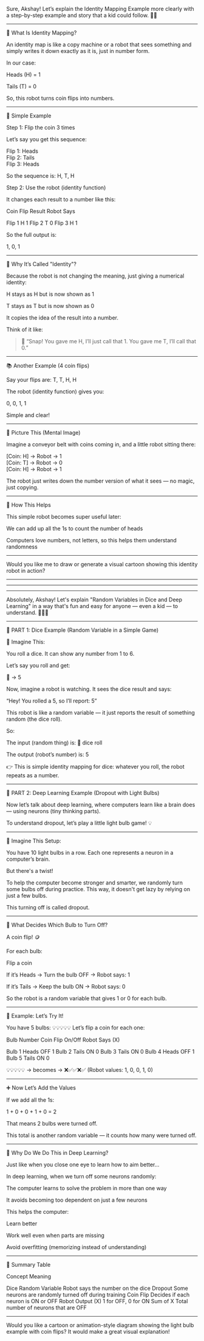Sure, Akshay! Let’s explain the Identity Mapping Example more clearly with a step-by-step example and story that a kid could follow. 🧒🎲


---

🧠 What Is Identity Mapping?

An identity map is like a copy machine or a robot that sees something and simply writes it down exactly as it is, just in number form.

In our case:

Heads (H) = 1

Tails (T) = 0


So, this robot turns coin flips into numbers.


---

🎯 Simple Example

Step 1: Flip the coin 3 times

Let’s say you get this sequence:

Flip 1: Heads  
Flip 2: Tails  
Flip 3: Heads

So the sequence is: H, T, H

Step 2: Use the robot (identity function)

It changes each result to a number like this:

Coin Flip	Result	Robot Says

Flip 1	H	1
Flip 2	T	0
Flip 3	H	1


So the full output is:

1, 0, 1


---

🤖 Why It’s Called "Identity"?

Because the robot is not changing the meaning, just giving a numerical identity:

H stays as H but is now shown as 1

T stays as T but is now shown as 0


It copies the idea of the result into a number.

Think of it like:

> 📸 “Snap! You gave me H, I’ll just call that 1. You gave me T, I’ll call that 0.”




---

📚 Another Example (4 coin flips)

Say your flips are: T, T, H, H

The robot (identity function) gives you:

0, 0, 1, 1

Simple and clear!


---

🎨 Picture This (Mental Image)

Imagine a conveyor belt with coins coming in, and a little robot sitting there:

[Coin: H] → Robot → 1  
[Coin: T] → Robot → 0  
[Coin: H] → Robot → 1

The robot just writes down the number version of what it sees — no magic, just copying.


---

🧩 How This Helps

This simple robot becomes super useful later:

We can add up all the 1s to count the number of heads

Computers love numbers, not letters, so this helps them understand randomness



---

Would you like me to draw or generate a visual cartoon showing this identity robot in action?

---
---
---

Absolutely, Akshay! Let's explain "Random Variables in Dice and Deep Learning" in a way that's fun and easy for anyone — even a kid — to understand. 🧠💡🎲


---

🎲 PART 1: Dice Example (Random Variable in a Simple Game)

🧒 Imagine This:

You roll a dice. It can show any number from 1 to 6.

Let’s say you roll and get:

🎲 → 5

Now, imagine a robot is watching. It sees the dice result and says:

“Hey! You rolled a 5, so I’ll report: 5”

This robot is like a random variable — it just reports the result of something random (the dice roll).

So:

The input (random thing) is: 🎲 dice roll

The output (robot’s number) is: 5


👉 This is simple identity mapping for dice: whatever you roll, the robot repeats as a number.


---

🤖 PART 2: Deep Learning Example (Dropout with Light Bulbs)

Now let’s talk about deep learning, where computers learn like a brain does — using neurons (tiny thinking parts).

To understand dropout, let’s play a little light bulb game! 💡


---

🧪 Imagine This Setup:

You have 10 light bulbs in a row.
Each one represents a neuron in a computer’s brain.

But there's a twist!

To help the computer become stronger and smarter, we randomly turn some bulbs off during practice.
This way, it doesn't get lazy by relying on just a few bulbs.

This turning off is called dropout.


---

🎯 What Decides Which Bulb to Turn Off?

A coin flip! 🪙

For each bulb:

Flip a coin

If it’s Heads → Turn the bulb OFF → Robot says: 1

If it’s Tails → Keep the bulb ON → Robot says: 0


So the robot is a random variable that gives 1 or 0 for each bulb.


---

🌟 Example: Let’s Try It!

You have 5 bulbs: 💡💡💡💡💡
Let’s flip a coin for each one:

Bulb Number	Coin Flip	On/Off	Robot Says (X)

Bulb 1	Heads	OFF	1
Bulb 2	Tails	ON	0
Bulb 3	Tails	ON	0
Bulb 4	Heads	OFF	1
Bulb 5	Tails	ON	0


💡💡💡💡💡 → becomes → ❌✅✅❌✅
(Robot values: 1, 0, 0, 1, 0)


---

➕ Now Let’s Add the Values

If we add all the 1s:

1 + 0 + 0 + 1 + 0 = 2

That means 2 bulbs were turned off.

This total is another random variable — it counts how many were turned off.


---

🤔 Why Do We Do This in Deep Learning?

Just like when you close one eye to learn how to aim better…

In deep learning, when we turn off some neurons randomly:

The computer learns to solve the problem in more than one way

It avoids becoming too dependent on just a few neurons


This helps the computer:

Learn better

Work well even when parts are missing

Avoid overfitting (memorizing instead of understanding)



---

🧩 Summary Table

Concept	Meaning

Dice Random Variable	Robot says the number on the dice
Dropout	Some neurons are randomly turned off during training
Coin Flip	Decides if each neuron is ON or OFF
Robot Output (X)	1 for OFF, 0 for ON
Sum of X	Total number of neurons that are OFF



---

Would you like a cartoon or animation-style diagram showing the light bulb example with coin flips? It would make a great visual explanation!

